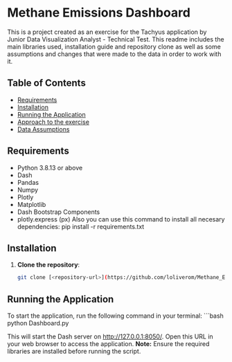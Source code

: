 # Methane Emissions Dashboard

This is a project created as an exercise for the Tachyus application by Junior Data Visualization Analyst - Technical Test. This readme includes the main libraries used, installation guide and repository clone as well as some assumptions and changes that were made to the data in order to work with it.

## Table of Contents

- [Requirements](#requirements)
- [Installation](#installation)
- [Running the Application](#running-the-application)
- [Approach to the exercise](#Approach-excercise)
- [Data Assumptions](#data-assumptions)

## Requirements

- Python 3.8.13 or above
- Dash
- Pandas
- Numpy
- Plotly
- Matplotlib
- Dash Bootstrap Components
- plotly.express (px)
Also you can use this command to install all necesary dependencies:
pip install -r requirements.txt


## Installation

1. **Clone the repository**:
   ```bash
   git clone [<repository-url>](https://github.com/loliverom/Methane_Emissions_Dash.git)
## Running the Application

To start the application, run the following command in your terminal:
    ```bash
   python Dashboard.py

This will start the Dash server on http://127.0.0.1:8050/. Open this URL in your web browser to access the application.
**Note:** Ensure the required libraries are installed before running the script.

##
